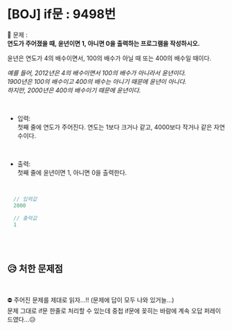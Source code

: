 # [BOJ] if문 : 9498번

💙 문제 :     
**연도가 주어졌을 때, 윤년이면 1, 아니면 0을 출력하는 프로그램을 작성하시오.**   

윤년은 연도가 4의 배수이면서, 100의 배수가 아닐 때 또는 400의 배수일 때이다.     

*예를 들어, 2012년은 4의 배수이면서 100의 배수가 아니라서 윤년이다.*     
*1900년은 100의 배수이고 400의 배수는 아니기 때문에 윤년이 아니다.*      
*하지만, 2000년은 400의 배수이기 때문에 윤년이다.*    

<br />

- 입력:    
첫째 줄에 연도가 주어진다. 연도는 1보다 크거나 같고, 4000보다 작거나 같은 자연수이다.

<br />

- 출력:   
첫째 줄에 윤년이면 1, 아니면 0을 출력한다.

<br />

```javascript
  // 입력값
  2000
```
```javascript
  // 출력값
  1
```
<br>
<br>

## 😥 처한 문제점

<br>

⛔ 주어진 문제를 제대로 읽자...!! (문제에 답이 모두 나와 있거늘...)    
문제 그대로 if문 한줄로 처리할 수 있는데 중첩 if문에 꽂히는 바람에 계속 오답 퍼레이드였다...😥
 
<br>
<br>